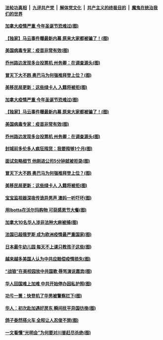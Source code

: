

####  [法轮功真相](../../../../basic/blob/master/README.md?t=11241931) &nbsp;|&nbsp; [九评共产党](../../../../9ping.md/blob/master/README.md?t=11241931) &nbsp;|&nbsp; [解体党文化](../../../../jtdwh.md/blob/master/README.md?t=11241931)  &nbsp;|&nbsp; [共产主义的终极目的](../../../../gczydzjmd.md/blob/master/README.md?t=11241931) &nbsp;|&nbsp; [魔鬼在统治我们的世界](../../../../mgztzwmdsj.md/blob/master/README.md?t=11241931) 

#### [加拿大疫情严重 今年圣诞节恐难过(图)](../pages/p3/953563.md?t=11241931) 

#### [【独家】马云事件曝最新内幕 原来大家都被骗了！(图)](../pages/p3/953558.md?t=11241931) 

#### [美国病毒专家：疫苗非常有效(图)](../pages/p3/953552.md?t=11241931) 

#### [乔州路边发现多台投票机 州务卿：在调查源头(图)](../pages/p3/953548.md?t=11241931) 

#### [冒天下大不韪 奥巴马为何强推拜登上位？(图)](../pages/p3/953505.md?t=11241931) 

#### [美移民局更新：这些绿卡人 入籍将被拒(图)](../pages/p3/953434.md?t=11241931) 

#### [加拿大疫情严重 今年圣诞节恐难过(图)](../pages/p3/953563.md?t=11241931) 

#### [【独家】马云事件曝最新内幕 原来大家都被骗了！(图)](../pages/p3/953558.md?t=11241931) 

#### [美国病毒专家：疫苗非常有效(图)](../pages/p3/953552.md?t=11241931) 

#### [乔州路边发现多台投票机 州务卿：在调查源头(图)](../pages/p3/953548.md?t=11241931) 

#### [封城前多伦多人疯狂囤货：我要囤够1个月(图)](../pages/p3/953536.md?t=11241931) 

#### [面试忽略细节 他刚进公司5分钟就被拒录(图)](../pages/p3/953507.md?t=11241931) 

#### [冒天下大不韪 奥巴马为何强推拜登上位？(图)](../pages/p3/953505.md?t=11241931) 

#### [美移民局更新：这些绿卡人 入籍将被拒(图)](../pages/p3/953434.md?t=11241931) 

#### [宝宝监视器深夜传诡异男声 澳妈一听吓坏(图)](../pages/p3/953418.md?t=11241931) 

#### [用Ibotta在沃尔玛购物 可获感恩节大餐(图)](../pages/p3/953411.md?t=11241931) 

#### [加拿大10名华人涉非法种大麻被捕(图)](../pages/p3/953401.md?t=11241931) 

#### [法国已超俄罗斯 成为欧洲疫情最严重国家(图)](../pages/p3/953394.md?t=11241931) 

#### [日本最牛幼儿园 每天不上课只教孩子这些(图)](../pages/p3/952890.md?t=11241931) 

#### [越来越多美国人认为中共应赔偿疫情损失(图)](../pages/p3/953366.md?t=11241931) 

#### [“战狼”在美校园放中共国歌 辱骂演说嘉宾(图)](../pages/p3/953279.md?t=11241931) 

#### [华人回国难上加难 中共开始停办因私护照(图)](../pages/p3/953276.md?t=11241931) 

#### [功亏一篑：快登机了华男被警察拦下(图)](../pages/p3/953259.md?t=11241931) 

#### [华人：初次赴加遇好房东 瞬间抚平异国彷徨(图)](../pages/p3/953241.md?t=11241931) 

#### [鸽子泰然搭火车 全程让人忍俊不禁(图)](../pages/p3/953244.md?t=11241931) 

#### [一文看懂“光明会”为何要对川普赶尽杀绝(图)](../pages/p3/953151.md?t=11241931) 

